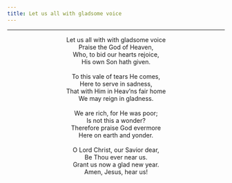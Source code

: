 ```yaml
---
title: Let us all with gladsome voice
---
```


---
<center>
Let us all with with gladsome voice<br/>
Praise the God of Heaven,<br/>
Who, to bid our hearts rejoice,<br/>
His own Son hath given.<br/>
<br/>
To this vale of tears He comes,<br/>
Here to serve in sadness,<br/>
That with Him in Heav’ns fair home<br/>
We may reign in gladness.<br/>
<br/>
We are rich, for He was poor;<br/>
Is not this a wonder?<br/>
Therefore praise God evermore<br/>
Here on earth and yonder.<br/>
<br/>
O Lord Christ, our Savior dear,<br/>
Be Thou ever near us.<br/>
Grant us now a glad new year.<br/>
Amen, Jesus, hear us!
</center>